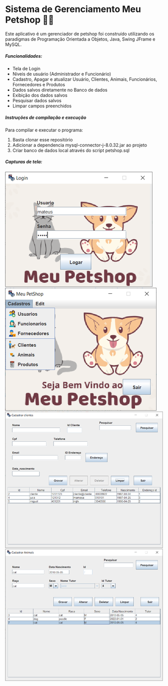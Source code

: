 # Sistema de Gerenciamento Meu Petshop :post_office::dog:
Este aplicativo é um gerenciador de petshop foi construído utilizando os paradigmas de Programação Orientada a Objetos, Java, Swing JFrame e MySQL.
##### Funcionalidades:
* Tela de Login 
* Níveis de usuário (Administrador e Funcionário)
* Cadastro, Apagar e atualizar Usuário, Clientes, Animais, Funcionários, Fornecedores e Produtos
* Dados salvos diretamente no Banco de dados
* Exibição dos dados salvos
* Pesquisar dados salvos
* Limpar campos preenchidos

##### Instruções de compilação e execução

Para compilar e executar o programa: 
1. Basta clonar esse repositório
2. Adicionar a dependencia mysql-connector-j-8.0.32.jar ao projeto
3. Criar banco de dados local através do script petshop.sql

##### Capturas de tela:
![Tela de Login](imagens/Login.PNG) 
![Tela inicial](imagens/TelaInicial.PNG)
![Tela Clientes](imagens/TelaClientes.PNG)
![Tela Animais](imagens/TelaAnimais.PNG)
